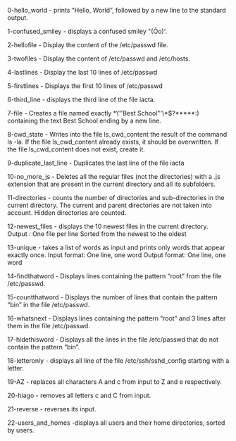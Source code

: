 0-hello_world - prints “Hello, World”, followed by a new line to the standard output.

1-confused_smiley - displays a confused smiley "(Ôo)'.

2-hellofile - Display the content of the /etc/passwd file.

3-twofiles - Display the content of /etc/passwd and /etc/hosts.

4-lastlines - Display the last 10 lines of /etc/passwd

5-firstlines - Displays the first 10 lines of /etc/passwd

6-third_line - displays the third line of the file iacta.

7-file -  Creates a file named exactly \*\\'"Best School"\'\\*$\?\*\*\*\*\*:) containing the text Best School ending by a new line.

8-cwd_state - Writes into the file ls_cwd_content the result of the command ls -la. If the file ls_cwd_content already exists, it should be overwritten. If the file ls_cwd_content does not exist, create it.

9-duplicate_last_line - Duplicates the last line of the file iacta

10-no_more_js - Deletes all the regular files (not the directories) with a .js extension that are present in the current directory and all its subfolders.

11-directories -  counts the number of directories and sub-directories in the current directory.
	The current and parent directories are not taken into account.
	Hidden directories are counted.

12-newest_files - displays the 10 newest files in the current directory.
Output : One file per line
	 Sorted from the newest to the oldest

13-unique - takes a list of words as input and prints only words that appear exactly once.
	Input format: One line, one word
	Output format: One line, one word

14-findthatword - Displays lines containing the pattern “root” from the file /etc/passwd.

15-countthatword - Displays the number of lines that contain the pattern “bin” in the file /etc/passwd.

16-whatsnext - Displays lines containing the pattern “root” and 3 lines after them in the file /etc/passwd.

17-hidethisword - Displays all the lines in the file /etc/passwd that do not contain the pattern “bin”.

18-letteronly - displays all line of the file /etc/ssh/sshd_config starting with a letter.

19-AZ - replaces all characters A and c from input to Z and e respectively.

20-hiago - removes all letters c and C from input.

21-reverse - reverses its input.

22-users_and_homes -displays all users and their home directories, sorted by users.
